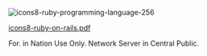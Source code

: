 
![icons8-ruby-programming-language-256](https://github.com/rubymobile/town/assets/158806329/e9f4ec2e-486b-44f2-847f-f78b1b98c7c4)

[icons8-ruby-on-rails.pdf](https://github.com/rubymobile/town/files/14163458/icons8-ruby-on-rails.pdf)

For. in Nation Use Only. Network Server in Central Public.
